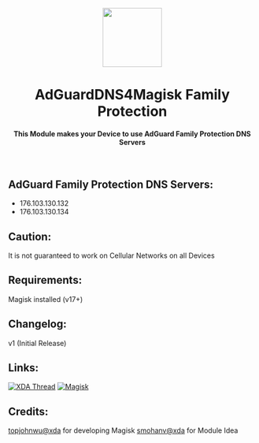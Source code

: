 <p align="center"><img src="https://github.com/K3V1991/AdGuardDNS4Magisk-Family-Protection/blob/main/AdGuard.png" width="120"></a>
<h1 align="center"><b>AdGuardDNS4Magisk Family Protection</b></h1>
<h4 align="center">This Module makes your Device to use AdGuard Family Protection DNS Servers</h4>
<br />

## AdGuard Family Protection DNS Servers:
* 176.103.130.132
* 176.103.130.134

## Caution:
It is not guaranteed to work on Cellular Networks on all Devices

## Requirements:
Magisk installed (v17+)

## Changelog:
v1 (Initial Release)

## Links:
[![XDA Thread](https://img.shields.io/badge/XDA-Thread-orange.svg)](https://forum.xda-developers.com/apps/magisk/module-adguarddns4magisk-default-famile-t3905370)
[![Magisk](https://img.shields.io/badge/Magisk-v17%2B-brightgreen.svg)](https://forum.xda-developers.com/apps/magisk/official-magisk-v7-universal-systemless-t3473445)
<br />

## Credits:
<a href="https://forum.xda-developers.com/member.php?u=4470081">topjohnwu@xda</a> for developing Magisk
<a href="https://forum.xda-developers.com/member.php?u=358748">smohanv@xda</a> for Module Idea
